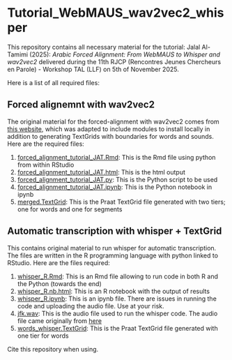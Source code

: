 # Tutorial_WebMAUS_wav2vec2_whisper

This repository contains all necessary material for the tutorial: 
Jalal Al-Tamimi (2025): *Arabic Forced Alignment: From WebMAUS to Whisper and wav2vec2* delivered during the 11th RJCP (Rencontres Jeunes Chercheurs en Parole) - Workshop TAL (LLF) on 5th of November 2025.

Here is a list of all required files:

## Forced alignemnt with wav2vec2

The original material for the forced-alignment with wav2vec2 comes from [this website](https://docs.pytorch.org/audio/stable/tutorials/forced_alignment_tutorial.html), which was adapted to include modules to install locally in addition to generating TextGrids with boundaries for words and sounds. Here are the required files:

1. [forced_alignment_tutorial_JAT.Rmd](): This is the Rmd file using python from within RStudio
2. [forced_alignment_tutorial_JAT.html](): This is the html output
3. [forced_alignment_tutorial_JAT.py](): This is the Python script to be used
4. [forced_alignment_tutorial_JAT.ipynb](): This is the Python notebook in ipynb
5. [merged.TextGrid](): This is the Praat TextGrid file generated with two tiers; one for words and one for segments

## Automatic transcription with whisper + TextGrid

This contains original material to run whisper for automatic transcription. The files are written in the R programming language with python linked to RStudio. Here are the files required:

1. [whisper_R.Rmd](): This is an Rmd file allowing to run code in both R and the Python (towards the end)
2. [whisper_R.nb.html](): This is an R notebook with the output of results
3. [whisper_R.ipynb](): This is an ipynb file. There are issues in running the code and uploading the audio file. Use at your risk.
4. [jfk.wav](): This is the audio file used to run the whisper code. The audio file came originally from [here](https://github.com/bnosac/audio.whisper/tree/master/inst/samples)
5. [words_whisper.TextGrid](): This is the Praat TextGrid file generated with one tier for words






Cite this repository when using. 
